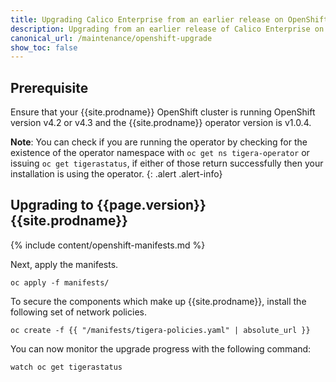 ```yaml
---
title: Upgrading Calico Enterprise from an earlier release on OpenShift
description: Upgrading from an earlier release of Calico Enterprise on OpenShift.
canonical_url: /maintenance/openshift-upgrade
show_toc: false
---
```


## Prerequisite

Ensure that your {{site.prodname}} OpenShift cluster is running OpenShift
version v4.2 or v4.3 and the {{site.prodname}} operator version is v1.0.4.

**Note**: You can check if you are running the operator by checking for the existence of the operator namespace
with `oc get ns tigera-operator` or issuing `oc get tigerastatus`,
if either of those return successfully then your installation is using the operator.
{: .alert .alert-info}

## Upgrading to {{page.version}} {{site.prodname}}

{% include content/openshift-manifests.md %}


Next, apply the manifests.
```
oc apply -f manifests/
``` 

To secure the components which make up {{site.prodname}}, install the following set of network policies.
```
oc create -f {{ "/manifests/tigera-policies.yaml" | absolute_url }}
```

You can now monitor the upgrade progress with the following command:
```
watch oc get tigerastatus
```

